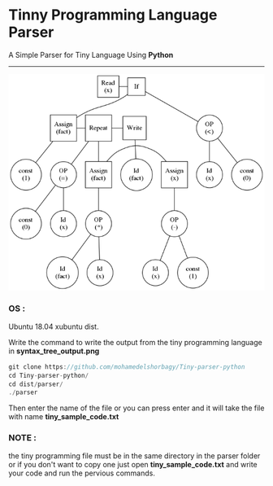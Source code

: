 # Tinny Programming Language Parser

A Simple Parser for Tiny Language Using <b>Python</b>
<hr>
<img src="syntax_tree_output.png" alt="Syntax Tree" />

### OS :
Ubuntu 18.04 xubuntu dist.


<p>Write the command to write the output from the tiny programming language in <strong>syntax_tree_output.png</strong></p> 

```c++
git clone https://github.com/mohamedelshorbagy/Tiny-parser-python
cd Tiny-parser-python/
cd dist/parser/
./parser
```
Then enter the name of the file or you can press enter and it will take the file with name <strong>tiny_sample_code.txt</strong>

### NOTE :
the tiny programming file must be in the same directory in the parser folder or if you don't want to copy one just open <b>tiny_sample_code.txt</b> and write your code and run the pervious commands.